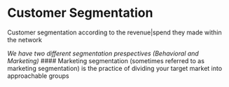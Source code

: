 # Customer Segmentation 
<p>Customer segmentation according to the revenue|spend they made within the network</p>
<i>We have two different segmentation prespectives (Behavioral and Marketing)</i>
#### Marketing segmentation (sometimes referred to as marketing segmentation) is the practice of dividing your target market into approachable groups
